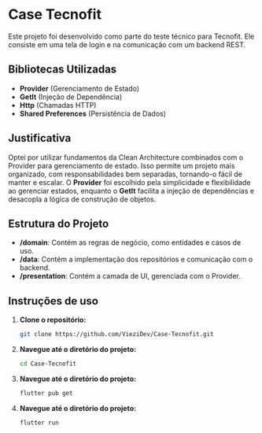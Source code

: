 # Case Tecnofit

Este projeto foi desenvolvido como parte do teste técnico para Tecnofit. Ele consiste em uma tela de login e na comunicação com um backend REST.

## Bibliotecas Utilizadas

- **Provider** (Gerenciamento de Estado)
- **GetIt** (Injeção de Dependência)
- **Http** (Chamadas HTTP)
- **Shared Preferences** (Persistência de Dados)

## Justificativa

Optei por utilizar fundamentos da Clean Architecture combinados com o Provider para gerenciamento de estado. Isso permite um projeto mais organizado, com responsabilidades bem separadas, tornando-o fácil de manter e escalar. O **Provider** foi escolhido pela simplicidade e flexibilidade ao gerenciar estados, enquanto o **GetIt** facilita a injeção de dependências e desacopla a lógica de construção de objetos.

## Estrutura do Projeto

- **/domain**: Contém as regras de negócio, como entidades e casos de uso.
- **/data**: Contém a implementação dos repositórios e comunicação com o backend.
- **/presentation**: Contém a camada de UI, gerenciada com o Provider.



## Instruções de uso

1. **Clone o repositório:**
   ```bash
   git clone https://github.com/VieziDev/Case-Tecnofit.git
2. **Navegue até o diretório do projeto:**
   ```bash
   cd Case-Tecnofit
3. **Navegue até o diretório do projeto:**
   ```bash
   flutter pub get
4. **Navegue até o diretório do projeto:**
   ```bash
   flutter run
